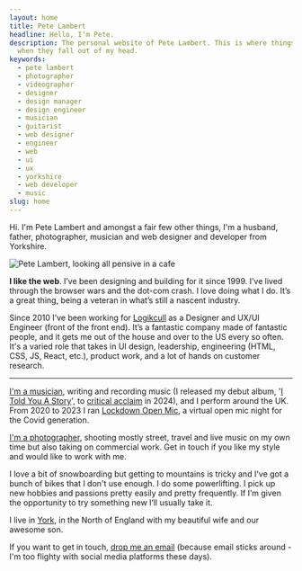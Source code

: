```yaml
---
layout: home
title: Pete Lambert
headline: Hello, I'm Pete.
description: The personal website of Pete Lambert. This is where things land
  when they fall out of my head.
keywords:
  - pete lambert
  - photographer
  - videographer
  - designer
  - design manager
  - design engineer
  - musician
  - guitarist
  - web designer
  - engineer
  - web
  - ui
  - ux
  - yorkshire
  - web developer
  - music
slug: home
---
```

Hi. I'm Pete Lambert and amongst a fair few other things, I'm a husband, father, photographer, musician and web designer and developer from Yorkshire.

![Pete Lambert, looking all pensive in a cafe](/assets/pl-photo.webp)

**I like the web**. I’ve been designing and building for it since 1999. I’ve lived through the browser wars and the dot-com crash. I love doing what I do. It’s a great thing, being a veteran in what’s still a nascent industry.

Since 2010 I’ve been working for [Logikcull](https://logikcull.com) as a Designer and UX/UI Engineer (front of the front end). It’s a fantastic company made of fantastic people, and it gets me out of the house and over to the US every so often. It's a varied role that takes in UI design, leadership, engineering (HTML, CSS, JS, React, etc.), product work, and a lot of hands on customer research.

- - -

[I'm a musician](https://petelambertmusic.com), writing and recording music (I released my debut album, '[I Told You A Story](https://petelambertmusic.com/music/i-told-you-a-story)', to [critical acclaim](https://www.fatea-records.co.uk/magazine/reviews/PeteLambert/) in 2024), and I perform around the UK. From 2020 to 2023 I ran [Lockdown Open Mic](https://lockdownopenmic.club), a virtual open mic night for the Covid generation.

[I'm a photographer](https://glass.photo/petesotherlife), shooting mostly street, travel and live music on my own time but also taking on commercial work. Get in touch if you like my style and would like to work with me.

I love a bit of snowboarding but getting to mountains is tricky and I've got a bunch of bikes that I don't use enough. I do some powerlifting. I pick up new hobbies and passions pretty easily and pretty frequently. If I’m given the opportunity to try something new I’ll usually take it.

I live in [York](https://en.wikipedia.org/wiki/York), in the North of England with my beautiful wife and our awesome son.

If you want to get in touch, <a rel="me" href="mailto:pete@petelambert.com">drop me an email</a> (because email sticks around - I'm too flighty with social media platforms these days).